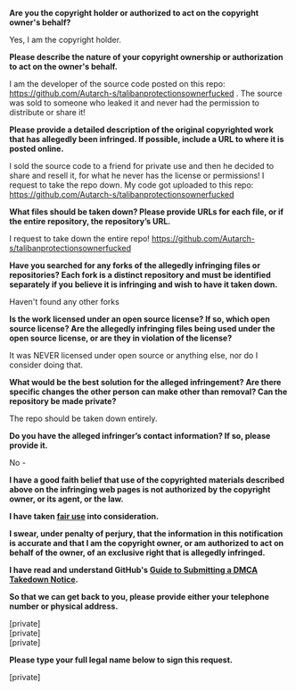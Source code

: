 **Are you the copyright holder or authorized to act on the copyright owner's behalf?**

Yes, I am the copyright holder.

**Please describe the nature of your copyright ownership or authorization to act on the owner's behalf.**

I am the developer of the source code posted on this repo: https://github.com/Autarch-s/talibanprotectionsownerfucked . The source was sold to someone who leaked it and never had the permission to distribute or share it!

**Please provide a detailed description of the original copyrighted work that has allegedly been infringed. If possible, include a URL to where it is posted online.**

I sold the source code to a friend for private use and then he decided to share and resell it, for what he never has the license or permissions! I request to take the repo down.
My code got uploaded to this repo: https://github.com/Autarch-s/talibanprotectionsownerfucked

**What files should be taken down? Please provide URLs for each file, or if the entire repository, the repository’s URL.**

I request to take down the entire repo! https://github.com/Autarch-s/talibanprotectionsownerfucked

**Have you searched for any forks of the allegedly infringing files or repositories? Each fork is a distinct repository and must be identified separately if you believe it is infringing and wish to have it taken down.**

Haven't found any other forks

**Is the work licensed under an open source license? If so, which open source license? Are the allegedly infringing files being used under the open source license, or are they in violation of the license?**

It was NEVER licensed under open source or anything else, nor do I consider doing that.

**What would be the best solution for the alleged infringement? Are there specific changes the other person can make other than removal? Can the repository be made private?**

The repo should be taken down entirely.

**Do you have the alleged infringer’s contact information? If so, please provide it.**

No -

**I have a good faith belief that use of the copyrighted materials described above on the infringing web pages is not authorized by the copyright owner, or its agent, or the law.**

**I have taken <a href="https://www.lumendatabase.org/topics/22">fair use</a> into consideration.**

**I swear, under penalty of perjury, that the information in this notification is accurate and that I am the copyright owner, or am authorized to act on behalf of the owner, of an exclusive right that is allegedly infringed.**

**I have read and understand GitHub's <a href="https://docs.github.com/articles/guide-to-submitting-a-dmca-takedown-notice/">Guide to Submitting a DMCA Takedown Notice</a>.**

**So that we can get back to you, please provide either your telephone number or physical address.**

[private]  
[private]  
[private]  

**Please type your full legal name below to sign this request.**

[private]  
